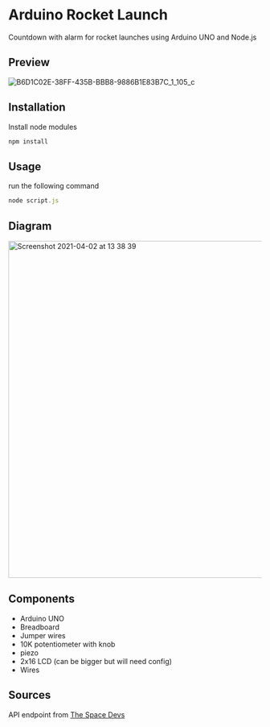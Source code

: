 # Arduino Rocket Launch 

Countdown with alarm for rocket launches using Arduino UNO and Node.js

## Preview

![B6D1C02E-38FF-435B-BBB8-9886B1E83B7C_1_105_c](https://user-images.githubusercontent.com/30057590/113413279-8fc22e80-93ba-11eb-82f8-43dfba8a5053.jpeg)

## Installation

Install node modules

```bash
npm install
```

## Usage
run the following command

```javascript
node script.js
```

## Diagram

<img width="669" alt="Screenshot 2021-04-02 at 13 38 39" src="https://user-images.githubusercontent.com/30057590/113413403-e891c700-93ba-11eb-9e6f-837fe808de2a.png">

## Components
- Arduino UNO
- Breadboard
- Jumper wires
- 10K potentiometer with knob
- piezo
- 2x16 LCD (can be bigger but will need config)
- Wires

## Sources
API endpoint from [The Space Devs](https://thespacedevs.com/)
